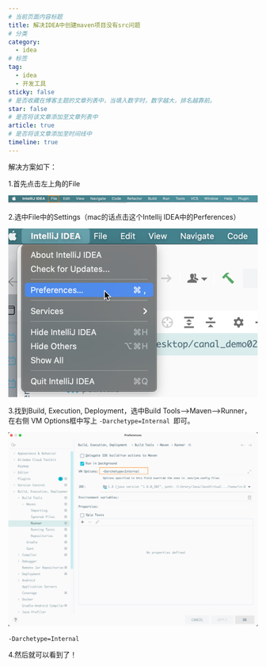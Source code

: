 ```yaml
---
# 当前页面内容标题
title: 解决IDEA中创建maven项目没有src问题
# 分类
category:
  - idea
# 标签
tag: 
  - idea
  - 开发工具
sticky: false
# 是否收藏在博客主题的文章列表中，当填入数字时，数字越大，排名越靠前。
star: false
# 是否将该文章添加至文章列表中
article: true
# 是否将该文章添加至时间线中
timeline: true
---
```


解决方案如下：

1.首先点击左上角的File

![](./images/2023-05-02-22-49-53-image.png)

2.选中File中的Settings（mac的话点击这个Intellij IDEA中的Perferences）

![](./images/2023-05-02-22-51-44-image.png)

3.找到Build, Execution, Deployment，选中Build Tools–>Maven–>Runner，在右侧 VM Options框中写上 `-Darchetype=Internal `即可。

![](./images/2023-05-02-22-52-37-image.png)

```
-Darchetype=Internal
```

4.然后就可以看到了！
